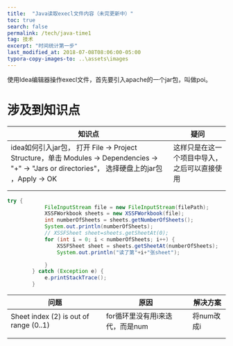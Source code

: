 ```yaml
---
title:  "Java读取execl文件内容（未完更新中）"
toc: true
search: false
permalink: /tech/java-time1
tag: 技术
excerpt: "时间统计第一步"
last_modified_at: 2018-07-08T08:06:00-05:00
typora-copy-images-to: ..\assets\images
---
```


使用Idea编辑器操作execl文件，首先要引入apache的一个jar包，叫做poi。

# 涉及到知识点

| 知识点                                                       | 疑问                                         |
| ------------------------------------------------------------ | -------------------------------------------- |
| idea如何引入jar包， 打开 File -> Project Structure，单击 Modules -> Dependencies -> "+" -> "Jars or directories"， 选择硬盘上的jar包  ，Apply -> OK | 这样只是在这一个项目中导入，之后可以直接使用 |
|                                                              |                                              |
|                                                              |                                              |

~~~java
try {
            FileInputStream file = new FileInputStream(filePath);
            XSSFWorkbook sheets = new XSSFWorkbook(file);
            int numberOfSheets = sheets.getNumberOfSheets();
            System.out.println(numberOfSheets);
            // XSSFSheet sheet=sheets.getSheetAt(0);
            for (int i = 0; i < numberOfSheets; i++) {
                XSSFSheet sheet = sheets.getSheetAt(numberOfSheets);
                System.out.println("读了第"+i+"张sheet");

            }
        } catch (Exception e) {
            e.printStackTrace();
        }
~~~

| 问题                                   | 原因                            | 解决方案   |
| -------------------------------------- | ------------------------------- | ---------- |
| Sheet index (2) is out of range (0..1) | for循环里没有用i来迭代，而是num | 将num改成i |
|                                        |                                 |            |
|                                        |                                 |            |

